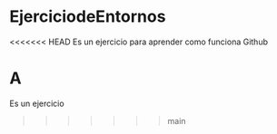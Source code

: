 # EjerciciodeEntornos
<<<<<<< HEAD
Es un ejercicio para aprender como funciona Github

A
=======
Es un ejercicio
>>>>>>> main
